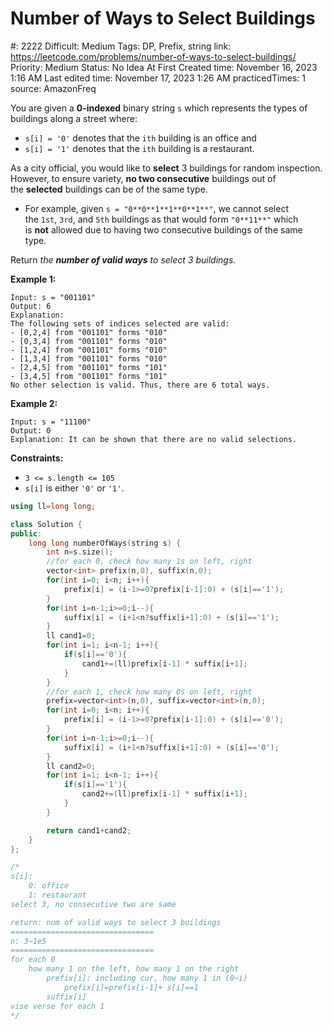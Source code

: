 # Number of Ways to Select Buildings

#: 2222
Difficult: Medium
Tags: DP, Prefix, string
link: https://leetcode.com/problems/number-of-ways-to-select-buildings/
Priority: Medium
Status: No Idea At First
Created time: November 16, 2023 1:16 AM
Last edited time: November 17, 2023 1:26 AM
practicedTimes: 1
source: AmazonFreq

You are given a **0-indexed** binary string `s` which represents the types of buildings along a street where:

- `s[i] = '0'` denotes that the `ith` building is an office and
- `s[i] = '1'` denotes that the `ith` building is a restaurant.

As a city official, you would like to **select** 3 buildings for random inspection. However, to ensure variety, **no two consecutive** buildings out of the **selected** buildings can be of the same type.

- For example, given `s = "0**0**1**1**0**1**"`, we cannot select the `1st`, `3rd`, and `5th` buildings as that would form `"0**11**"` which is **not** allowed due to having two consecutive buildings of the same type.

Return *the **number of valid ways** to select 3 buildings.*

**Example 1:**

```
Input: s = "001101"
Output: 6
Explanation:
The following sets of indices selected are valid:
- [0,2,4] from "001101" forms "010"
- [0,3,4] from "001101" forms "010"
- [1,2,4] from "001101" forms "010"
- [1,3,4] from "001101" forms "010"
- [2,4,5] from "001101" forms "101"
- [3,4,5] from "001101" forms "101"
No other selection is valid. Thus, there are 6 total ways.

```

**Example 2:**

```
Input: s = "11100"
Output: 0
Explanation: It can be shown that there are no valid selections.

```

**Constraints:**

- `3 <= s.length <= 105`
- `s[i]` is either `'0'` or `'1'`.

```cpp
using ll=long long;

class Solution {
public:
    long long numberOfWays(string s) {
        int n=s.size();
        //for each 0, check how many 1s on left, right
        vector<int> prefix(n,0), suffix(n,0);
        for(int i=0; i<n; i++){
            prefix[i] = (i-1>=0?prefix[i-1]:0) + (s[i]=='1');
        }
        for(int i=n-1;i>=0;i--){
            suffix[i] = (i+1<n?suffix[i+1]:0) + (s[i]=='1');
        }
        ll cand1=0;
        for(int i=1; i<n-1; i++){
            if(s[i]=='0'){
                cand1+=(ll)prefix[i-1] * suffix[i+1];
            }
        }
        //for each 1, check how many 0s on left, right
        prefix=vector<int>(n,0), suffix=vector<int>(n,0);
        for(int i=0; i<n; i++){
            prefix[i] = (i-1>=0?prefix[i-1]:0) + (s[i]=='0');
        }
        for(int i=n-1;i>=0;i--){
            suffix[i] = (i+1<n?suffix[i+1]:0) + (s[i]=='0');
        }
        ll cand2=0;
        for(int i=1; i<n-1; i++){
            if(s[i]=='1'){
                cand2+=(ll)prefix[i-1] * suffix[i+1];
            }
        }

        return cand1+cand2;
    }
};

/*
s[i]:
    0: office
    1: restaurant
select 3, no consecutive two are same

return: num of valid ways to select 3 buildings
================================
n: 3~1e5
================================
for each 0
    how many 1 on the left, how many 1 on the right
        prefix[i]: including cur, how many 1 in (0~i)
            prefix[i]=prefix[i-1]+ s[i]==1
        suffix[i]
vise verse for each 1
*/
```